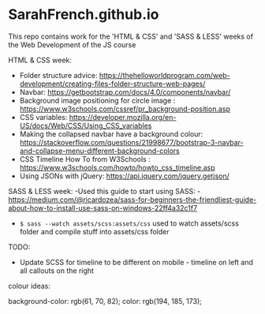 # SarahFrench.github.io

This repo contains work for the 'HTML & CSS' and 'SASS & LESS' weeks of the Web Development of the JS course

HTML & CSS week:
- Folder structure advice: https://thehelloworldprogram.com/web-development/creating-files-folder-structure-web-pages/
- Navbar: https://getbootstrap.com/docs/4.0/components/navbar/
- Background image positioning for circle image : https://www.w3schools.com/cssref/pr_background-position.asp
- CSS variables: https://developer.mozilla.org/en-US/docs/Web/CSS/Using_CSS_variables
- Making the collapsed navbar have a background colour: https://stackoverflow.com/questions/21998677/bootstrap-3-navbar-and-collapse-menu-different-background-colors
- CSS Timeline How To from W3Schools : https://www.w3schools.com/howto/howto_css_timeline.asp
- Using JSONs with jQuery: https://api.jquery.com/jquery.getjson/


SASS & LESS week:
-Used this guide to start using SASS:
  -https://medium.com/@ricardozea/sass-for-beginners-the-friendliest-guide-about-how-to-install-use-sass-on-windows-22ff4a32c1f7
  - `$ sass --watch assets/scss:assets/css` used to watch assets/scss folder and compile stuff into assets/css folder




TODO:

- Update SCSS for timeline to be different on mobile - timeline on left and all callouts on the right


colour ideas:

background-color: rgb(61, 70, 82);
color: rgb(194, 185, 173);
